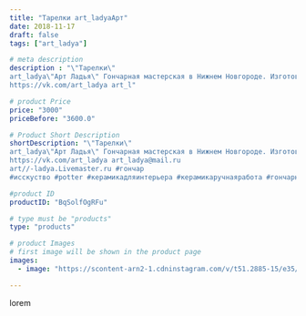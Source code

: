 ```yaml
---
title: "Тарелки art_ladyaАрт"
date: 2018-11-17
draft: false
tags: ["art_ladya"]

# meta description
description : "\"Тарелки\"
art_ladya\"Арт Ладья\" Гончарная мастерская в Нижнем Новгороде. Изготовление керамики и мастер//-классы по обучению. 
https://vk.com/art_ladya art_l"

# product Price
price: "3000"
priceBefore: "3600.0"

# Product Short Description
shortDescription: "\"Тарелки\"
art_ladya\"Арт Ладья\" Гончарная мастерская в Нижнем Новгороде. Изготовление керамики и мастер//-классы по обучению. 
https://vk.com/art_ladya art_ladya@mail.ru 
art//-ladya.Livemaster.ru #гончар
#исскуство #potter #керамикадляинтерьера #керамикаручнаяработа #гончарнаямастерская #керамиканазаказ #handmade #посудаизглины #керамика #эксклюзивнаякерамика  #painter #dishes #decor#ceramicar #nntoday #claygoods #restaurant #earthenware#ceramic #design #bowl #dish  #plate #ceramicart #berries #авторскаякерамика"

#product ID
productID: "BqSolfOgRFu"

# type must be "products"
type: "products"

# product Images
# first image will be shown in the product page
images:
  - image: "https://scontent-arn2-1.cdninstagram.com/v/t51.2885-15/e35/42744590_336764913773829_10727522506447488_n.jpg?tp=1&_nc_ht=scontent-arn2-1.cdninstagram.com&_nc_cat=109&_nc_ohc=MZ_E5Adf-voAX9RICZg&ccb=7-4&oh=afdf6c5d72d99697c698289ef6f71352&oe=60848AD2&_nc_sid=86f79a&ig_cache_key=MTkxNDc3MTI4OTU5NjMwMTY3OA%3D%3D.2-ccb7-4"

---
```

lorem
